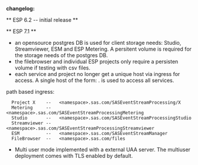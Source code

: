 **changelog:**
	
** ESP 6.2 -- initial release **

** ESP 7.1 **	

* an opensource postgres DB is used for client storage needs: Studio, Streamviewer, ESM and ESP Metering. A persitent volume is required for the storage needs of the postgres DB.
* the filebrowser and individual ESP projects only require a persisten volume if testing with csv files.
* each service and project no longer get a unique host via ingress for access. A single host of the form: <tenant>.<domain> is used to access all <tenant> services. 
 
path based ingress:
```
  Project X    --   <namespace>.sas.com/SASEventStreamProcessing/X
  Metering     --   <namespace>.sas.com/SASEventStreamProcessingMetering
  Studio       --   <namespace>.sas.com/SASEventStreamProcessingStudio
  Streamviewer --   <namespace>.sas.com/SASEventStreamProcessingStreamviewer
  ESM          --   <namespace>.sas.com/SASEventStreamManager
  FileBrowser  --   <namespace>.sas.com/files
```

* Multi user mode implemented with a external UAA server. The multiuser deployment comes with TLS enabled by default.
